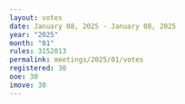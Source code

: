 ```yaml
---
layout: votes
date: January 08, 2025 - January 08, 2025
year: "2025"
month: "01"
rules: 3152013
permalink: meetings/2025/01/votes
registered: 30
ooe: 30
imove: 30
---
```


